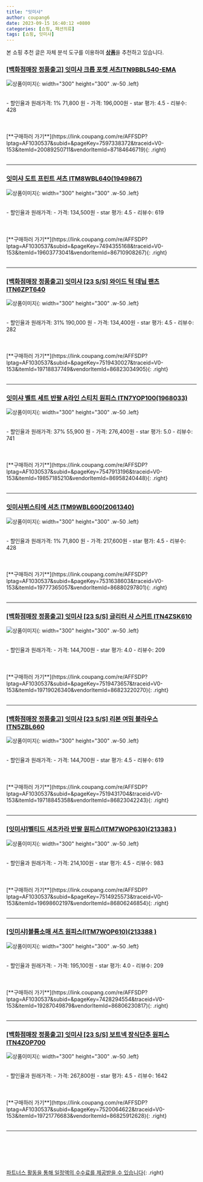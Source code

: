 ```yaml
---
title: "잇미샤"
author: coupang6
date: 2023-09-15 16:40:12 +0800
categories: [쇼핑, 패션의류]
tags: [쇼핑, 잇미샤]
---
```


본 쇼핑 추천 글은 자체 분석 도구를 이용하여 [**상품**](https://link.coupang.com/a/bao1ui)을 추천하고 있습니다.

### [[백화점매장 정품출고] 잇미샤 크롭 포켓 셔츠ITN9BBL540-EMA](https://link.coupang.com/re/AFFSDP?lptag=AF1030537&subid=&pageKey=7597338372&traceid=V0-153&itemId=20089250711&vendorItemId=87184646719)

![상품이미지](https://thumbnail9.coupangcdn.com/thumbnails/remote/230x230ex/image/vendor_inventory/e4fa/fdb89c6ac8d4cd40e48b27f167d155166f0cda3769a3312e592ed9538fd0.jpg){: width="300" height="300" .w-50 .left}


<br>
- 할인율과 원래가격: 1%  71,800   원
- 가격: 196,000원
- star 평가: 4.5
- 리뷰수: 428
<br>
<br>
<br>
<br>
[**구매하러 가기**](https://link.coupang.com/re/AFFSDP?lptag=AF1030537&subid=&pageKey=7597338372&traceid=V0-153&itemId=20089250711&vendorItemId=87184646719){: .right}
<br>
<br>

---

### [잇미샤 도트 프린트 셔츠 ITM8WBL640(1949867)](https://link.coupang.com/re/AFFSDP?lptag=AF1030537&subid=&pageKey=7494355168&traceid=V0-153&itemId=19603773041&vendorItemId=86710908267)

![상품이미지](https://thumbnail9.coupangcdn.com/thumbnails/remote/230x230ex/image/vendor_inventory/759b/2623cf1c7b4becc08f5374e49f1ff1f9a4b2c06f96422ce468735b09f31b.jpg){: width="300" height="300" .w-50 .left}


<br>
- 할인율과 원래가격: 
- 가격: 134,500원
- star 평가: 4.5
- 리뷰수: 619
<br>
<br>
<br>
<br>
[**구매하러 가기**](https://link.coupang.com/re/AFFSDP?lptag=AF1030537&subid=&pageKey=7494355168&traceid=V0-153&itemId=19603773041&vendorItemId=86710908267){: .right}
<br>
<br>

---

### [[백화점매장 정품출고] 잇미샤 [23 S/S] 와이드 턱 데님 팬츠 ITN6ZPT640](https://link.coupang.com/re/AFFSDP?lptag=AF1030537&subid=&pageKey=7519430027&traceid=V0-153&itemId=19718837749&vendorItemId=86823034905)

![상품이미지](https://thumbnail9.coupangcdn.com/thumbnails/remote/230x230ex/image/vendor_inventory/ab82/3d37316ae481e1e225f2a5e61c0f41d4da10a2dea8e308f9a4e47870ff1d.jpg){: width="300" height="300" .w-50 .left}


<br>
- 할인율과 원래가격: 31%  190,000   원
- 가격: 134,400원
- star 평가: 4.5
- 리뷰수: 282
<br>
<br>
<br>
<br>
[**구매하러 가기**](https://link.coupang.com/re/AFFSDP?lptag=AF1030537&subid=&pageKey=7519430027&traceid=V0-153&itemId=19718837749&vendorItemId=86823034905){: .right}
<br>
<br>

---

### [잇미샤 ﻿벨트 세트 반팔 A라인 스티치 원피스 ITN7YOP100(1968033)](https://link.coupang.com/re/AFFSDP?lptag=AF1030537&subid=&pageKey=7547913196&traceid=V0-153&itemId=19857185210&vendorItemId=86958240448)

![상품이미지](https://thumbnail10.coupangcdn.com/thumbnails/remote/230x230ex/image/vendor_inventory/859c/4353867eb12903d6a5e24dce62b3e841ab623f588d5bbd3dcab159ee0c1e.jpg){: width="300" height="300" .w-50 .left}


<br>
- 할인율과 원래가격: 37%  55,900   원
- 가격: 276,400원
- star 평가: 5.0
- 리뷰수: 741
<br>
<br>
<br>
<br>
[**구매하러 가기**](https://link.coupang.com/re/AFFSDP?lptag=AF1030537&subid=&pageKey=7547913196&traceid=V0-153&itemId=19857185210&vendorItemId=86958240448){: .right}
<br>
<br>

---

### [잇미샤뷔스티에 셔츠 ITM9WBL600(2061340)](https://link.coupang.com/re/AFFSDP?lptag=AF1030537&subid=&pageKey=7531638603&traceid=V0-153&itemId=19777365057&vendorItemId=86880297801)

![상품이미지](https://thumbnail9.coupangcdn.com/thumbnails/remote/230x230ex/image/vendor_inventory/35ad/dd7db41ed4f2d3ca7edf72b7fe380650f10475ee4628e73b125fbace2020.jpg){: width="300" height="300" .w-50 .left}


<br>
- 할인율과 원래가격: 1%  71,800   원
- 가격: 217,600원
- star 평가: 4.5
- 리뷰수: 428
<br>
<br>
<br>
<br>
[**구매하러 가기**](https://link.coupang.com/re/AFFSDP?lptag=AF1030537&subid=&pageKey=7531638603&traceid=V0-153&itemId=19777365057&vendorItemId=86880297801){: .right}
<br>
<br>

---

### [[백화점매장 정품출고] 잇미샤 [23 S/S] 글리터 샤 스커트 ITN4ZSK610](https://link.coupang.com/re/AFFSDP?lptag=AF1030537&subid=&pageKey=7519473657&traceid=V0-153&itemId=19719026340&vendorItemId=86823220270)

![상품이미지](https://thumbnail6.coupangcdn.com/thumbnails/remote/230x230ex/image/vendor_inventory/a0e0/47b19a19a9519f039added509442479f20bb42bce7cbbad91b66697ec0fd.jpg){: width="300" height="300" .w-50 .left}


<br>
- 할인율과 원래가격: 
- 가격: 144,700원
- star 평가: 4.0
- 리뷰수: 209
<br>
<br>
<br>
<br>
[**구매하러 가기**](https://link.coupang.com/re/AFFSDP?lptag=AF1030537&subid=&pageKey=7519473657&traceid=V0-153&itemId=19719026340&vendorItemId=86823220270){: .right}
<br>
<br>

---

### [[백화점매장 정품출고] 잇미샤 [23 S/S] 리본 여밈 블라우스 ITN5ZBL660](https://link.coupang.com/re/AFFSDP?lptag=AF1030537&subid=&pageKey=7519431704&traceid=V0-153&itemId=19718845358&vendorItemId=86823042243)

![상품이미지](https://thumbnail7.coupangcdn.com/thumbnails/remote/230x230ex/image/vendor_inventory/ed9c/c1aab1beb1765ffe909755a10c9c4cb7b58dfe2439bec8794939a9939a1c.jpg){: width="300" height="300" .w-50 .left}


<br>
- 할인율과 원래가격: 
- 가격: 144,700원
- star 평가: 4.5
- 리뷰수: 619
<br>
<br>
<br>
<br>
[**구매하러 가기**](https://link.coupang.com/re/AFFSDP?lptag=AF1030537&subid=&pageKey=7519431704&traceid=V0-153&itemId=19718845358&vendorItemId=86823042243){: .right}
<br>
<br>

---

### [[잇미샤]벨티드 셔츠카라 반팔 원피스(ITM7WOP630)(213383 )](https://link.coupang.com/re/AFFSDP?lptag=AF1030537&subid=&pageKey=7514925573&traceid=V0-153&itemId=19698602197&vendorItemId=86806246854)

![상품이미지](https://thumbnail9.coupangcdn.com/thumbnails/remote/230x230ex/image/vendor_inventory/c4e3/326c93e33c5c4132a017a8e3421adfeb9716fdbf528049cd611ab1f7c4ce.JPG){: width="300" height="300" .w-50 .left}


<br>
- 할인율과 원래가격: 
- 가격: 214,100원
- star 평가: 4.5
- 리뷰수: 983
<br>
<br>
<br>
<br>
[**구매하러 가기**](https://link.coupang.com/re/AFFSDP?lptag=AF1030537&subid=&pageKey=7514925573&traceid=V0-153&itemId=19698602197&vendorItemId=86806246854){: .right}
<br>
<br>

---

### [[잇미샤]볼륨소매 셔츠 원피스(ITM7WOP610)(213388 )](https://link.coupang.com/re/AFFSDP?lptag=AF1030537&subid=&pageKey=7428294554&traceid=V0-153&itemId=19287049879&vendorItemId=86806230817)

![상품이미지](https://thumbnail8.coupangcdn.com/thumbnails/remote/230x230ex/image/vendor_inventory/d0c0/07b34d16a8f5592c443bf6674a55e42c4fd023cf6cd59c87b2cbb18932b3.JPG){: width="300" height="300" .w-50 .left}


<br>
- 할인율과 원래가격: 
- 가격: 195,100원
- star 평가: 4.0
- 리뷰수: 209
<br>
<br>
<br>
<br>
[**구매하러 가기**](https://link.coupang.com/re/AFFSDP?lptag=AF1030537&subid=&pageKey=7428294554&traceid=V0-153&itemId=19287049879&vendorItemId=86806230817){: .right}
<br>
<br>

---

### [[백화점매장 정품출고] 잇미샤 [23 S/S] 보트넥 장식단추 원피스 ITN4ZOP700](https://link.coupang.com/re/AFFSDP?lptag=AF1030537&subid=&pageKey=7520064622&traceid=V0-153&itemId=19721776683&vendorItemId=86825912628)

![상품이미지](https://thumbnail8.coupangcdn.com/thumbnails/remote/230x230ex/image/vendor_inventory/3dea/4364a5d477c4fe2ed4ab8da6a894ab95291650f0aa7b1c7886fe839b870c.jpg){: width="300" height="300" .w-50 .left}


<br>
- 할인율과 원래가격: 
- 가격: 267,800원
- star 평가: 4.5
- 리뷰수: 1642
<br>
<br>
<br>
<br>
[**구매하러 가기**](https://link.coupang.com/re/AFFSDP?lptag=AF1030537&subid=&pageKey=7520064622&traceid=V0-153&itemId=19721776683&vendorItemId=86825912628){: .right}
<br>
<br>

---
<br><br><br><br><br> [파트너스 활동을 통해 일정액의 수수료를 제공받을 수 있습니다](https://link.coupang.com/a/bao1ui){: .right}